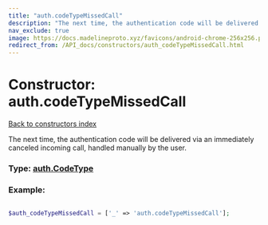 ```yaml
---
title: "auth.codeTypeMissedCall"
description: "The next time, the authentication code will be delivered via an immediately canceled incoming call, handled manually by the user."
nav_exclude: true
image: https://docs.madelineproto.xyz/favicons/android-chrome-256x256.png
redirect_from: /API_docs/constructors/auth_codeTypeMissedCall.html
---
```

# Constructor: auth.codeTypeMissedCall  
[Back to constructors index](/API_docs/constructors/index.html)



The next time, the authentication code will be delivered via an immediately canceled incoming call, handled manually by the user.




### Type: [auth.CodeType](/API_docs/types/auth.CodeType.html)


### Example:

```php

$auth_codeTypeMissedCall = ['_' => 'auth.codeTypeMissedCall'];
```  

